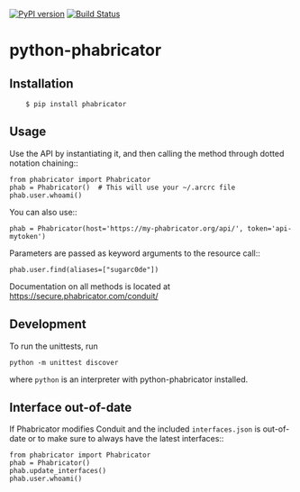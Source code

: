 [![PyPI version](https://badge.fury.io/py/phabricator.svg)](https://badge.fury.io/py/phabricator)
[![Build Status](https://travis-ci.org/disqus/python-phabricator.png?branch=master)](https://travis-ci.org/disqus/python-phabricator)

# python-phabricator

## Installation
```
    $ pip install phabricator
```

## Usage

Use the API by instantiating it, and then calling the method through dotted notation chaining::

    from phabricator import Phabricator
    phab = Phabricator()  # This will use your ~/.arcrc file
    phab.user.whoami()

You can also use::

    phab = Phabricator(host='https://my-phabricator.org/api/', token='api-mytoken')

Parameters are passed as keyword arguments to the resource call::

    phab.user.find(aliases=["sugarc0de"])

Documentation on all methods is located at https://secure.phabricator.com/conduit/

## Development

To run the unittests, run
```
python -m unittest discover
```
where `python` is an interpreter with python-phabricator installed.

## Interface out-of-date

If Phabricator modifies Conduit and the included ``interfaces.json`` is out-of-date or to make sure
to always have the latest interfaces::

    from phabricator import Phabricator
    phab = Phabricator()
    phab.update_interfaces()
    phab.user.whoami()
